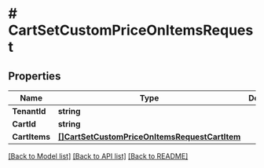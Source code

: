 # # CartSetCustomPriceOnItemsRequest


## Properties 


Name | Type | Description | Notes
------------ | ------------- | ------------- | -------------
**TenantId**| **string** |   | [optional]
**CartId**| **string** |   | [optional]
**CartItems**| [**[]CartSetCustomPriceOnItemsRequestCartItem**](CartSetCustomPriceOnItemsRequestCartItem.md) |   | [optional]


[[Back to Model list]](../../README.md#models) [[Back to API list]](../../README.md#endpoints) [[Back to README]](../../README.md)

